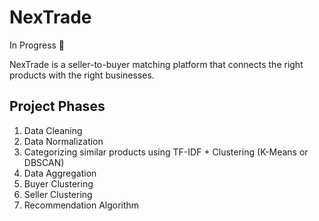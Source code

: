 # NexTrade

In Progress 🚀

NexTrade is a seller-to-buyer matching platform that connects the right products with the right businesses.

## Project Phases

1. Data Cleaning
2. Data Normalization
3. Categorizing similar products using TF-IDF + Clustering (K-Means or DBSCAN)
4. Data Aggregation
5. Buyer Clustering
6. Seller Clustering
7. Recommendation Algorithm
